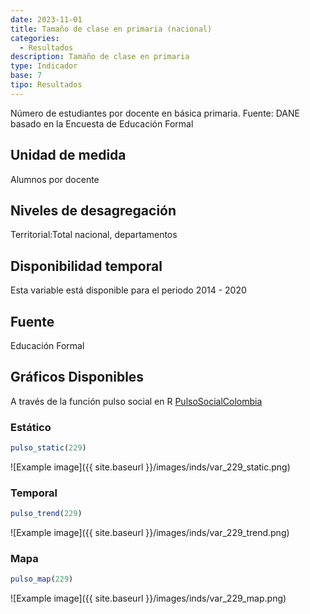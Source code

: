 ```yaml
---
date: 2023-11-01
title: Tamaño de clase en primaria (nacional)
categories:
  - Resultados
description: Tamaño de clase en primaria
type: Indicador
base: 7
tipo: Resultados
--- 
```


Número de estudiantes por docente en básica primaria.
Fuente: DANE basado en la Encuesta de Educación Formal

## Unidad de medida
Alumnos por docente

## Niveles de desagregación
Territorial:Total nacional, departamentos

## Disponibilidad temporal
Esta variable está disponible para el periodo 2014 - 2020

## Fuente
Educación Formal

## Gráficos Disponibles

A través de la función pulso social en R [PulsoSocialColombia](https://github.com/pulsosocialcolombia/PulsoSocialColombia)

### Estático

``` R
pulso_static(229)
```

![Example image]({{ site.baseurl }}/images/inds/var_229_static.png)

### Temporal

``` R
pulso_trend(229)
```

![Example image]({{ site.baseurl }}/images/inds/var_229_trend.png)

### Mapa

``` R
pulso_map(229)
```

![Example image]({{ site.baseurl }}/images/inds/var_229_map.png)